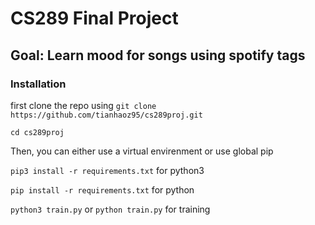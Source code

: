 # CS289 Final Project

## Goal: Learn mood for songs using spotify tags

### Installation

first clone the repo using `git clone https://github.com/tianhaoz95/cs289proj.git`

`cd cs289proj`

Then, you can either use a virtual envirenment or use global pip

`pip3 install -r requirements.txt` for python3

`pip install -r requirements.txt` for python

`python3 train.py` or `python train.py` for training
